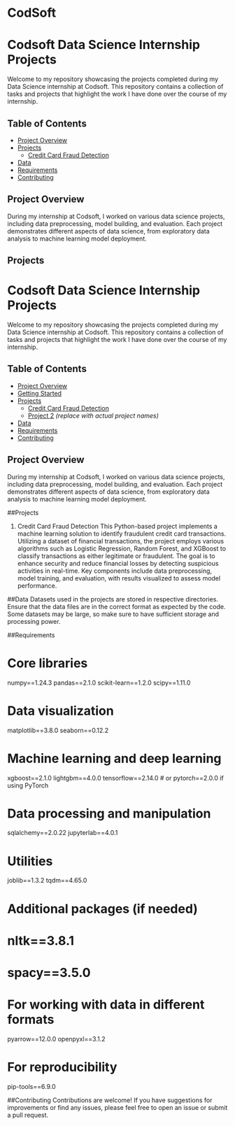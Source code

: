 # CodSoft
# Codsoft Data Science Internship Projects

Welcome to my repository showcasing the projects completed during my Data Science internship at Codsoft. This repository contains a collection of tasks and projects that highlight the work I have done over the course of my internship.

## Table of Contents

- [Project Overview](#project-overview)
- [Projects](#projects)
  - [Credit Card Fraud Detection](#credit-card-fraud-detection)
- [Data](#data)
- [Requirements](#requirements)
- [Contributing](#contributing)

## Project Overview

During my internship at Codsoft, I worked on various data science projects, including data preprocessing, model building, and evaluation. Each project demonstrates different aspects of data science, from exploratory data analysis to machine learning model deployment.

## Projects
# Codsoft Data Science Internship Projects

Welcome to my repository showcasing the projects completed during my Data Science internship at Codsoft. This repository contains a collection of tasks and projects that highlight the work I have done over the course of my internship.

## Table of Contents

- [Project Overview](#project-overview)
- [Getting Started](#getting-started)
- [Projects](#projects)
  - [Credit Card Fraud Detection](#credit-card-fraud-detection)
  - [Project 2](#project-2) *(replace with actual project names)*
- [Data](#data)
- [Requirements](#requirements)
- [Contributing](#contributing)

## Project Overview

During my internship at Codsoft, I worked on various data science projects, including data preprocessing, model building, and evaluation. Each project demonstrates different aspects of data science, from exploratory data analysis to machine learning model deployment.

##Projects
1. Credit Card Fraud Detection
   This Python-based project implements a machine learning solution to identify fraudulent credit card transactions. Utilizing a dataset of financial transactions, the project employs various algorithms such as Logistic Regression, Random Forest, and XGBoost to classify transactions as either legitimate or fraudulent. The goal is to enhance security and reduce financial losses by detecting suspicious activities in real-time. Key components include data preprocessing, model training, and evaluation, with results visualized to assess model performance.
   
 ##Data
 Datasets used in the projects are stored in respective directories. Ensure that the data files are in the correct format as expected by the code. Some datasets may be large, so make sure to have sufficient storage and processing power.

 ##Requirements
   # Core libraries
numpy==1.24.3
pandas==2.1.0
scikit-learn==1.2.0
scipy==1.11.0

   # Data visualization
matplotlib==3.8.0
seaborn==0.12.2

   # Machine learning and deep learning
xgboost==2.1.0
lightgbm==4.0.0
tensorflow==2.14.0   # or pytorch==2.0.0 if using PyTorch

   # Data processing and manipulation
sqlalchemy==2.0.22
jupyterlab==4.0.1

   # Utilities
joblib==1.3.2
tqdm==4.65.0

   # Additional packages (if needed)
# nltk==3.8.1
# spacy==3.5.0

  # For working with data in different formats
pyarrow==12.0.0
openpyxl==3.1.2

  # For reproducibility
pip-tools==6.9.0

##Contributing
Contributions are welcome! If you have suggestions for improvements or find any issues, please feel free to open an issue or submit a pull request. 

##
